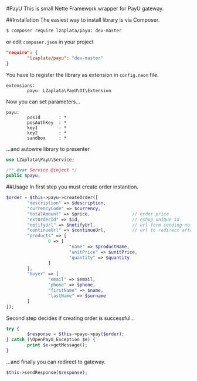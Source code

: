 #PayU
This is small Nette Framework wrapper for PayU gateway.

##Installation
The easiest way to install library is via Composer.

````sh
$ composer require lzaplata/payu: dev-master
````
or edit `composer.json` in your project

````json
"require": {
        "lzaplata/payu": "dev-master"
}
````

You have to register the library as extension in `config.neon` file.

````neon
extensions:
        payu: LZaplata\PayU\DI\Extension
````

Now you can set parameters...

````neon
payu:
        posId       : *
        posAuthKey  : *
        key1        : *
        key2        : *
        sandbox     : *
````

...and autowire library to presenter

````php
use LZaplata\PayU\Service;

/** @var Service @inject */
public $payu;
````
##Usage
In first step you must create order instantion.

````php
$order = $this->payu->createOrder([
        "description" => $description,          
        "currencyCode" => $currency,            
        "totalAmount" => $price,                // order price
        "extOrderId" => $id,                    // eshop unique id
        "notifyUrl" => $notifyUrl,              // url form sending notifications from PayU  
        "continueUrl" => $continueUrl,          // url to redirect after successful payment     
        "products" => [
                0 => [
                        "name" => $productName,
                        "unitPrice" => $unitPrice,
                        "quantity" => $quantity
                ]
        ],
        "buyer" => [
                "email" => $email,
                "phone" => $phone,
                "firstName" => $name,
                "lastName" => $surname
        ]
]);
````

Second step decides if creating order is successful...

````php
try {
        $response = $this->payu->pay($order);
} catch (\OpenPayU_Exception $e) {
        print $e->getMessage();
}
````

...and finally you can redirect to gateway.

````php
$this->sendResponse($response);
````